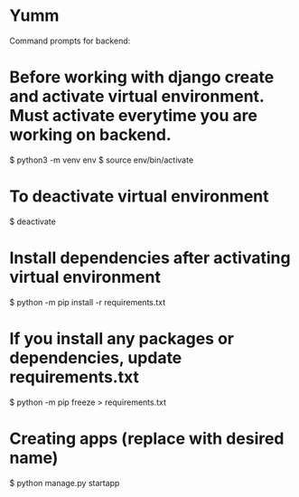 # Yumm
Command prompts for backend:
  # Before working with django create and activate virtual environment. Must activate everytime you are working on backend.
  $ python3 -m venv env
  $ source env/bin/activate

  # To deactivate virtual environment
  $ deactivate
  
  # Install dependencies after activating virtual environment
  $ python -m pip install -r requirements.txt

  # If you install any packages or dependencies, update requirements.txt
  $ python -m pip freeze > requirements.txt

  # Creating apps (replace <app name> with desired name)
  $ python manage.py startapp <app name>
